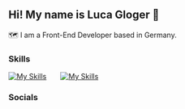 ## Hi! My name is Luca Gloger 👋
🗺️ I am a Front-End Developer based in Germany.

### Skills
[![My Skills](https://skillicons.dev/icons?i=html,css)](https://skillicons.dev) &nbsp;&nbsp;&nbsp;&nbsp;&nbsp; [![My Skills](https://skillicons.dev/icons?i=js,ts)](https://skillicons.dev)

### Socials
